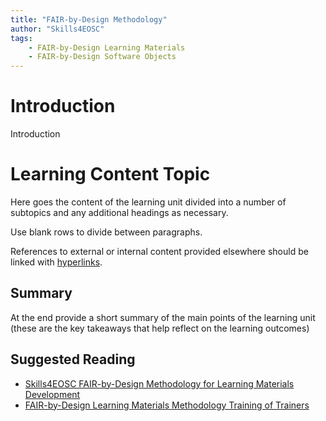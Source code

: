 ```yaml
---
title: "FAIR-by-Design Methodology"
author: "Skills4EOSC"
tags: 
    - FAIR-by-Design Learning Materials
    - FAIR-by-Design Software Objects
---
```


# Introduction

Introduction


# Learning Content Topic

Here goes the content of the learning unit divided into a number of subtopics and any additional headings as necessary.

Use blank rows to divide between paragraphs.

References to external or internal content provided elsewhere should be linked with [hyperlinks](https://pages.github.com/).


## Summary

At the end provide a short summary of the main points of the learning unit (these are the key takeaways that help reflect on the learning outcomes)

## Suggested Reading

- [Skills4EOSC FAIR-by-Design Methodology for Learning Materials Development](https://zenodo.org/records/8419242)
- [FAIR-by-Design Learning Materials Methodology Training of Trainers](https://zenodo.org/records/10063110)

